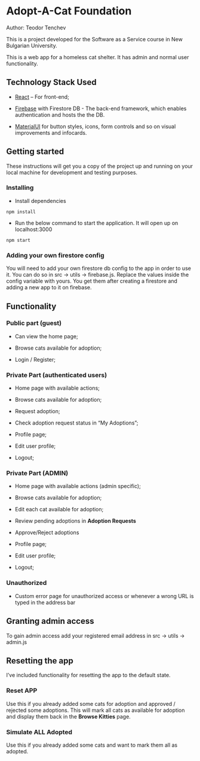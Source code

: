 # Adopt-A-Cat Foundation

Author: Teodor Tenchev

This is a project developed for the Software as a Service course in New Bulgarian University.

This is a web app for a homeless cat shelter. It has admin and normal user
functionality.

## Technology Stack Used

-   [React](https://reactjs.org/) – For front-end;

-   [Firebase](https://firebase.google.com) with Firestore DB - The back-end
    framework, which enables authentication and hosts the the DB.
-   [MaterialUI](https://material-ui.com/) for button styles, icons, form controls and so on visual improvements and infocards.

## Getting started

These instructions will get you a copy of the project up and running on your
local machine for development and testing purposes.

### Installing

-   Install dependencies

~~~~~~~~~~~~~~~~~~~~~~~~~~~~~~~~~~~~~~~~~~~~~~~~~~~~~~~~~~~~~~~~~~~~~~~~~~~~~~~~
npm install
~~~~~~~~~~~~~~~~~~~~~~~~~~~~~~~~~~~~~~~~~~~~~~~~~~~~~~~~~~~~~~~~~~~~~~~~~~~~~~~~

-   Run the below command to start the application. It will open up on
    localhost:3000

~~~~~~~~~~~~~~~~~~~~~~~~~~~~~~~~~~~~~~~~~~~~~~~~~~~~~~~~~~~~~~~~~~~~~~~~~~~~~~~~
npm start
~~~~~~~~~~~~~~~~~~~~~~~~~~~~~~~~~~~~~~~~~~~~~~~~~~~~~~~~~~~~~~~~~~~~~~~~~~~~~~~~

### Adding your own firestore config

You will need to add your own firestore db config to the app in order to use it.
You can do so in src -\> utils -\> firebase.js. Replace the values inside the
config variable with yours. You get them after creating a firestore and adding a
new app to it on firebase.

## Functionality

### Public part (guest)

-   Can view the home page;

-   Browse cats available for adoption;

-   Login / Register;

### Private Part (authenticated users)

-   Home page with available actions;

-   Browse cats available for adoption;

-   Request adoption;

-   Check adoption request status in “My Adoptions”;

-   Profile page;

-   Edit user profile;

-   Logout;

### Private Part (ADMIN)

-   Home page with available actions (admin specific);

-   Browse cats available for adoption;

-   Edit each cat available for adoption;

-   Review pending adoptions in **Adoption Requests**

-   Approve/Reject adoptions

-   Profile page;

-   Edit user profile;

-   Logout;

### Unauthorized 

-   Custom error page for unauthorized access or whenever a wrong URL is typed
    in the address bar

## Granting admin access

To gain admin access add your registered email address in src -\> utils -\>
admin.js

## Resetting the app

I’ve included functionality for resetting the app to the default state.

### Reset APP

Use this if you already added some cats for adoption and approved / rejected
some adoptions. This will mark all cats as available for adoption and display
them back in the **Browse Kitties** page.

### Simulate ALL Adopted

Use this if you already added some cats and want to mark them all as adopted.
